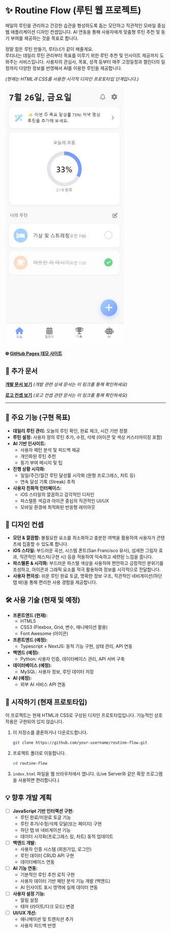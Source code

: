 # ✨ Routine Flow (루틴 웹 프로젝트)

매일의 루틴을 관리하고 건강한 습관을 형성하도록 돕는 모던하고 직관적인 모바일 중심 웹 애플리케이션 디자인 컨셉입니다. AI 연동을 통해 사용자에게 맞춤형 루틴 추천 및 동기 부여를 제공하는 것을 목표로 합니다.

정말 힘든 루틴 만들기, 루티너가 같이 해줄게요.  
루티너는 데일리 루틴 관리부터 목표를 이루기 위한 루틴 추천 및 인사이트 제공까지 도와주는 서비스입니다. 사용자의 관심사, 목표, 성격 등부터 매주 고정일정과 캘린더의 일정까지 다양한 정보를 반영해서 AI를 이용한 루틴을 제공합니다.

_(현재는 HTML과 CSS를 사용한 시각적 디자인 프로토타입 단계입니다.)_

![메인화면 이미지](image.png)

**🌐 [GitHub Pages 데모 사이트](https://routinerai.github.io/)**

## 📄 추가 문서

**[개발 문서 보기](./devdocs.md)** _(개발 관련 상세 문서는 이 링크를 통해 확인하세요)_

**[로고 컨셉 보기](./logoConcept.md)** _(로고 컨셉 관련 문서는 이 링크를 통해 확인하세요)_

---

## 🌟 주요 기능 (구현 목표)

-   **데일리 루틴 관리:** 오늘의 루틴 확인, 완료 체크, 시간 기반 정렬
-   **루틴 설정:** 사용자 정의 루틴 추가, 수정, 삭제 (아이콘 및 색상 커스터마이징 포함)
-   **AI 기반 인사이트:**
    -   사용자 패턴 분석 및 피드백 제공
    -   개인화된 루틴 추천
    -   동기 부여 메시지 및 팁
-   **진행 상황 시각화:**
    -   일일/주간/월간 루틴 달성률 시각화 (원형 프로그레스, 차트 등)
    -   연속 달성 기록 (Streak) 추적
-   **사용자 친화적 인터페이스:**
    -   iOS 스타일의 깔끔하고 감각적인 디자인
    -   파스텔톤 색감과 아이콘 중심의 직관적인 UI/UX
    -   모바일 환경에 최적화된 반응형 레이아웃

## 🎨 디자인 컨셉

-   **모던 & 깔끔함:** 불필요한 요소를 최소화하고 충분한 여백을 활용하여 사용자가 콘텐츠에 집중할 수 있도록 합니다.
-   **iOS 스타일:** 부드러운 곡선, 시스템 폰트(San Francisco 유사), 섬세한 그림자 효과, 직관적인 제스처(구현 시) 등을 적용하여 익숙하고 세련된 느낌을 줍니다.
-   **파스텔톤 & 시각화:** 부드러운 파스텔 색상을 사용하여 편안하고 긍정적인 분위기를 조성하고, 아이콘과 그래픽 요소를 적극 활용하여 정보를 시각적으로 전달합니다.
-   **사용자 편의성:** 쉬운 루틴 완료 토글, 명확한 정보 구조, 직관적인 네비게이션(하단 탭 바)을 통해 편리한 사용 경험을 제공합니다.

## 🛠️ 사용 기술 (현재 및 예정)

-   **프론트엔드 (현재):**
    -   HTML5
    -   CSS3 (Flexbox, Grid, 변수, 애니메이션 활용)
    -   Font Awesome (아이콘)
-   **프론트엔드 (예정):**
    -   Typescript + NextJS: 동적 기능 구현, 상태 관리, API 연동
-   **백엔드 (예정):**
    -   Python: 사용자 인증, 데이터베이스 관리, API 서버 구축
-   **데이터베이스 (예정):**
    -   MySQL: 사용자 정보, 루틴 데이터 저장
-   **AI (예정):**
    -   외부 AI 서비스 API 연동

## 🚀 시작하기 (현재 프로토타입)

이 프로젝트는 현재 HTML과 CSS로 구성된 디자인 프로토타입입니다. 기능적인 상호작용은 구현되어 있지 않습니다.

1.  이 저장소를 클론하거나 다운로드합니다.
    ```bash
    git clone https://github.com/your-username/routine-flow.git
    ```
2.  프로젝트 폴더로 이동합니다.
    ```bash
    cd routine-flow
    ```
3.  `index.html` 파일을 웹 브라우저에서 엽니다. (Live Server와 같은 확장 프로그램을 사용하면 편리합니다.)

## 💡 향후 개발 계획

-   [ ] **JavaScript 기반 인터랙션 구현:**
    -   루틴 완료/미완료 토글 기능
    -   루틴 추가/수정/삭제 모달(또는 페이지) 구현
    -   하단 탭 바 네비게이션 기능
    -   데이터 시각화(프로그레스 링, 차트) 동적 업데이트
-   [ ] **백엔드 개발:**
    -   사용자 인증 시스템 (회원가입, 로그인)
    -   루틴 데이터 CRUD API 구현
    -   데이터베이스 연동
-   [ ] **AI 기능 연동:**
    -   기본적인 루틴 추천 로직 구현
    -   사용자 데이터 기반 패턴 분석 기능 개발 (백엔드)
    -   AI 인사이트 표시 영역에 실제 데이터 연동
-   [ ] **사용자 설정 기능:**
    -   알림 설정
    -   테마 (라이트/다크 모드) 변경
-   [ ] **UI/UX 개선:**
    -   애니메이션 및 트랜지션 추가
    -   사용자 피드백 반영
